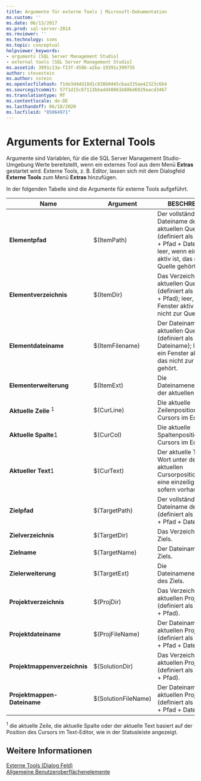 ```yaml
---
title: Argumente für externe Tools | Microsoft-Dokumentation
ms.custom: ''
ms.date: 06/13/2017
ms.prod: sql-server-2014
ms.reviewer: ''
ms.technology: ssms
ms.topic: conceptual
helpviewer_keywords:
- arguments [SQL Server Management Studio]
- external tools [SQL Server Management Studio]
ms.assetid: 3991c13a-f23f-450b-a2ba-19391c399735
author: stevestein
ms.author: sstein
ms.openlocfilehash: f1de3d4dd18d1c838b9445cbaa335ae42323c6b4
ms.sourcegitcommit: 57f1d15c67113bbadd40861b886d6929aacd3467
ms.translationtype: MT
ms.contentlocale: de-DE
ms.lasthandoff: 06/18/2020
ms.locfileid: "85064971"
---
```

# <a name="arguments-for-external-tools"></a>Arguments for External Tools
  Argumente sind Variablen, für die die SQL Server Management Studio-Umgebung Werte bereitstellt, wenn ein externes Tool aus dem Menü **Extras** gestartet wird. Externe Tools, z. B. Editor, lassen sich mit dem Dialogfeld **Externe Tools** zum Menü **Extras** hinzufügen.  
  
 In der folgenden Tabelle sind die Argumente für externe Tools aufgeführt.  
  
|Name|Argument|BESCHREIBUNG|  
|----------|--------------|-----------------|  
|**Elementpfad**|$(ItemPath)|Der vollständige Dateiname der aktuellen Quelle (definiert als Laufwerk + Pfad + Dateiname); leer, wenn ein Fenster aktiv ist, das nicht zur Quelle gehört.|  
|**Elementverzeichnis**|$(ItemDir)|Das Verzeichnis der aktuellen Quelle (definiert als Laufwerk + Pfad); leer, wenn ein Fenster aktiv ist, das nicht zur Quelle gehört.|  
|**Elementdateiname**|$(ItemFilename)|Der Dateiname der aktuellen Quelle (definiert als Dateiname); leer, wenn ein Fenster aktiv ist, das nicht zur Quelle gehört.|  
|**Elementerweiterung**|$(ItemExt)|Die Dateinamenerweiterung der aktuellen Quelle.|  
|**Aktuelle Zeile** <sup>1</sup>|$(CurLine)|Die aktuelle Zeilenposition des Cursors im Editor.|  
|**Aktuelle Spalte**1|$(CurCol)|Die aktuelle Spaltenposition des Cursors im Editor.|  
|**Aktueller Text**1|$(CurText)|Der aktuelle Text (das Wort unter der aktuellen Cursorposition oder eine einzeilige Auswahl, sofern vorhanden).|  
|**Zielpfad**|$(TargetPath)|Der vollständige Dateiname des Ziels (definiert als Laufwerk + Pfad + Dateiname).|  
|**Zielverzeichnis**|$(TargetDir)|Das Verzeichnis des Ziels.|  
|**Zielname**|$(TargetName)|Der Dateiname des Ziels.|  
|**Zielerweiterung**|$(TargetExt)|Die Dateinamenerweiterung des Ziels.|  
|**Projektverzeichnis**|$(ProjDir)|Das Verzeichnis des aktuellen Projekts (definiert als Laufwerk + Pfad).|  
|**Projektdateiname**|$(ProjFileName)|Der Dateiname des aktuellen Projekts (definiert als Laufwerk + Pfad + Dateiname).|  
|**Projektmappenverzeichnis**|$(SolutionDir)|Das Verzeichnis der aktuellen Projektmappe (definiert als Laufwerk + Pfad).|  
|**Projektmappen-Dateiname**|$(SolutionFileName)|Der Dateiname der aktuellen Projektmappe (definiert als Laufwerk + Pfad + Dateiname).|  
  
 <sup>1</sup> die aktuelle Zeile, die aktuelle Spalte oder der aktuelle Text basiert auf der Position des Cursors im Text-Editor, wie in der Statusleiste angezeigt.  
  
## <a name="see-also"></a>Weitere Informationen  
 [Externe Tools (Dialog Feld)](external-tools-dialog-box.md)   
 [Allgemeine Benutzeroberflächenelemente](general-user-interface-elements.md)  
  
  
